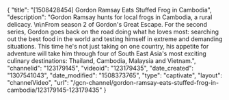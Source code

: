 {
    "title": "[1508428454] Gordon Ramsay Eats Stuffed Frog in Cambodia",
    "description": "Gordon Ramsay hunts for local frogs in Cambodia, a rural delicacy. \n\nFrom season 2 of Gordon's Great Escape. For the second series, Gordon goes back on the road doing what he loves most: searching out the best food in the world and testing himself in extreme and demanding situations. This time he's not just taking on one country, his appetite for adventure will take him through four of South East Asia's most exciting culinary destinations: Thailand, Cambodia, Malaysia and Vietnam.",
    "channelid": "123179145",
    "videoid": "123179435",
    "date_created": "1307541043",
    "date_modified": "1508373765",
    "type": "captivate",
    "layout": "channelVideo",
    "url": "\/gcn-channel\/gordon-ramsay-eats-stuffed-frog-in-cambodia\/123179145-123179435"
}